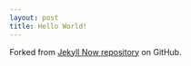 ```yaml
---
layout: post
title: Hello World!
---
```


Forked from [Jekyll Now repository](https://github.com/barryclark/jekyll-now) on GitHub.
